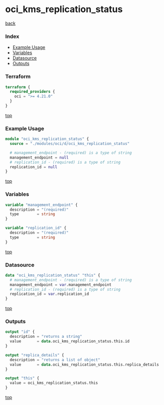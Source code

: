 # oci_kms_replication_status

[back](../oci.md)

### Index

- [Example Usage](#example-usage)
- [Variables](#variables)
- [Datasource](#datasource)
- [Outputs](#outputs)

### Terraform

```terraform
terraform {
  required_providers {
    oci = ">= 4.21.0"
  }
}
```

[top](#index)

### Example Usage

```terraform
module "oci_kms_replication_status" {
  source = "./modules/oci/d/oci_kms_replication_status"

  # management_endpoint - (required) is a type of string
  management_endpoint = null
  # replication_id - (required) is a type of string
  replication_id = null
}
```

[top](#index)

### Variables

```terraform
variable "management_endpoint" {
  description = "(required)"
  type        = string
}

variable "replication_id" {
  description = "(required)"
  type        = string
}
```

[top](#index)

### Datasource

```terraform
data "oci_kms_replication_status" "this" {
  # management_endpoint - (required) is a type of string
  management_endpoint = var.management_endpoint
  # replication_id - (required) is a type of string
  replication_id = var.replication_id
}
```

[top](#index)

### Outputs

```terraform
output "id" {
  description = "returns a string"
  value       = data.oci_kms_replication_status.this.id
}

output "replica_details" {
  description = "returns a list of object"
  value       = data.oci_kms_replication_status.this.replica_details
}

output "this" {
  value = oci_kms_replication_status.this
}
```

[top](#index)